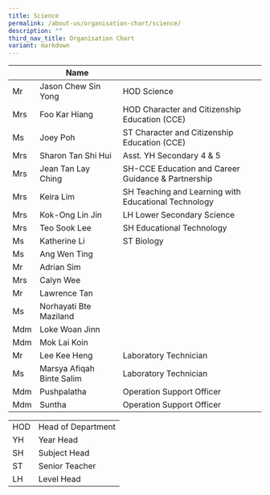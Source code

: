 ```yaml
---
title: Science
permalink: /about-us/organisation-chart/science/
description: ""
third_nav_title: Organisation Chart
variant: markdown
---
```

|  | Name |  |
| --- | --- | --- |
| Mr | Jason Chew Sin Yong  | HOD Science |
| Mrs | Foo Kar Hiang | HOD Character and Citizenship Education (CCE) |
| Ms  | Joey Poh   | ST Character and Citizenship Education (CCE)   |
| Mrs  | Sharon Tan Shi Hui | Asst. YH Secondary 4 & 5  |
| Mrs  | Jean Tan Lay Ching  | SH-CCE Education and Career Guidance & Partnership
| Mrs | Keira Lim | SH Teaching and Learning with Educational Technology |
| Mrs | Kok-Ong Lin Jin | LH Lower Secondary Science |
| Mrs| Teo Sook Lee | SH Educational Technology 
| Ms | Katherine Li | ST Biology |
| Ms | Ang Wen Ting  |  |
| Mr | Adrian Sim |   |
| Mrs | Calyn Wee |   |
| Mr  | Lawrence Tan   |   |
| Ms | Norhayati Bte Maziland  |   |
| Mdm | Loke Woan Jinn | |
| Mdm | Mok Lai Koin | |
| Mr  | Lee Kee Heng  | Laboratory Technician  |
| Ms | Marsya Afiqah Binte Salim | Laboratory Technician  |
| Mdm | Pushpalatha | Operation Support Officer |
| Mdm | Suntha | Operation Support Officer |


| | |
|---|---|
| HOD | Head of Department |
|  YH | Year Head  |
|  SH | Subject Head  |
|  ST | Senior Teacher  |
|  LH | Level Head  |